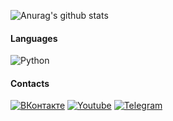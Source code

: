 ![Anurag's github stats](https://github-readme-stats.vercel.app/api?username=Timtaran&show_icons=true&theme=chartreuse-dark)

#### Languages

![Python](https://img.shields.io/badge/Python-40304f?style=for-the-badge&logo=python&logoColor=ffde00)

#### Contacts

[![ВКонтакте](https://img.shields.io/badge/VKontakte-40304f?style=for-the-badge&logo=vk)](https://vk.com/timtaran_yt)
[![Youtube](https://img.shields.io/badge/Youtube-30384f?style=for-the-badge&logo=youtube&logoColor=fb4747)](https://www.youtube.com/channel/UClq0qLLcH9vhkDZpsLR7BeA)
[![Telegram](https://img.shields.io/badge/Telegram-304f46?style=for-the-badge&logo=telegram)](https://t.me/krilifon)
